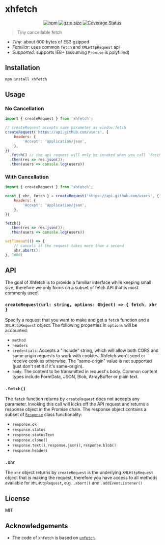 # xhfetch

<div align="center">

<a href="https://www.npmjs.org/package/xhfetch"><img src="https://img.shields.io/npm/v/xhfetch.svg?style=flat" alt="npm"></a>
<a href="https://unpkg.com/xhfetch/polyfill"><img src="https://img.badgesize.io/https://unpkg.com/xhfetch/dist/xhfetch.cjs.production.min.js?compression=gzip" alt="gzip size"></a>
<a href='https://coveralls.io/github/malcolm-kee/xhfetch?branch=master'><img src='https://coveralls.io/repos/github/malcolm-kee/xhfetch/badge.svg?branch=master' alt='Coverage Status' /></a>

</div>

> Tiny cancellable fetch

- _Tiny_: about 600 bytes of ES3 gzipped
- _Familiar_: uses common `fetch` and `XMLHttpRequest` api
- _Supported_: supports IE8+ (assuming `Promise` is polyfilled)

## Installation

```bash
npm install xhfetch
```

## Usage

### No Cancellation

```js
import { createRequest } from 'xhfetch';

// createRequest accepts same parameter as window.fetch
createRequest('https://api.github.com/users', {
    headers: {
        'Accept': 'application/json',
    },
})
  .fetch() // the api request will only be invoked when you call `fetch`
  .then(res => res.json());
  .then(users => console.log(users))
```

### With Cancellation

```js
import { createRequest } from 'xhfetch';

const { xhr, fetch } = createRequest('https://api.github.com/users', {
    headers: {
        'Accept': 'application/json',
    },
})

fetch()
  .then(res => res.json());
  .then(users => console.log(users))

setTimeout(() => {
    // cancels if the request takes more than a second
    xhr.abort();
}, 1000)
```

## API

The goal of Xhfetch is to provide a familiar interface while keeping small size, therefore we only focus on a subset of fetch API that is most commonly used.

### `createRequest(url: string, options: Object) => { fetch, xhr }`

Specify a request that you want to make and get a `fetch` function and a `XMLHttpRequest` object. The following properties in `options` will be accounted:

- `method`
- `headers`
- `credentials`: Accepts a "include" string, which will allow both CORS and same origin requests to work with cookies. Xhfetch won't send or receive cookies otherwise. The "same-origin" value is not supported (just don't set it if it's same-origin).
- `body`: The content to be transmitted in request's body. Common content types include FormData, JSON, Blob, ArrayBuffer or plain text.

### `.fetch()`

The `fetch` function returns by `createRequest` does not accepts any parameter. Invoking this call will kicks off the API request and returns a response object in the Promise chain. The response object contains a subset of [`Response`][response] class functionality:

- `response.ok`
- `response.status`
- `response.statusText`
- `response.clone()`
- `response.text()`, `response.json()`, `response.blob()`
- `response.headers`

### `.xhr`

The `xhr` object returns by `createRequest` is the underlying `XMLHttpRequest` object that is making the request, therefore you have access to all methods available for `XMLHttpRequest`, e.g. `.abort()` and `.addEventListener()`

## License

MIT

## Acknowledgements

- The code of `xhfetch` is based on [`unfetch`][unfetch].

[response]: https://fetch.spec.whatwg.org/#response-class
[unfetch]: https://github.com/developit/unfetch

